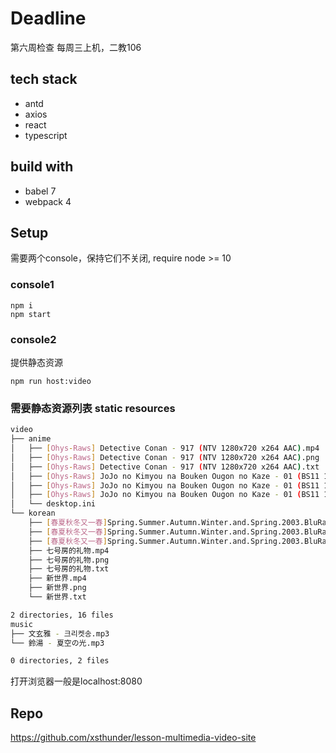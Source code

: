# Deadline
第六周检查
每周三上机，二教106

## tech stack

- antd
- axios
- react
- typescript

## build with

- babel 7
- webpack 4

## Setup

需要两个console，保持它们不关闭, require node >= 10

### console1
```
npm i
npm start
```

### console2

提供静态资源
```
npm run host:video
```

### 需要静态资源列表 static resources

```bash
video
├── anime
│   ├── [Ohys-Raws] Detective Conan - 917 (NTV 1280x720 x264 AAC).mp4
│   ├── [Ohys-Raws] Detective Conan - 917 (NTV 1280x720 x264 AAC).png
│   ├── [Ohys-Raws] Detective Conan - 917 (NTV 1280x720 x264 AAC).txt
│   ├── [Ohys-Raws] JoJo no Kimyou na Bouken Ougon no Kaze - 01 (BS11 1280x720 x264 AAC).mp4
│   ├── [Ohys-Raws] JoJo no Kimyou na Bouken Ougon no Kaze - 01 (BS11 1280x720 x264 AAC).png
│   ├── [Ohys-Raws] JoJo no Kimyou na Bouken Ougon no Kaze - 01 (BS11 1280x720 x264 AAC).txt
│   └── desktop.ini
└── korean
    ├── [春夏秋冬又一春]Spring.Summer.Autumn.Winter.and.Spring.2003.BluRay.720p.x264.AC3-CnSCG[韩语中字3G].mp4
    ├── [春夏秋冬又一春]Spring.Summer.Autumn.Winter.and.Spring.2003.BluRay.720p.x264.AC3-CnSCG[韩语中字3G].png
    ├── [春夏秋冬又一春]Spring.Summer.Autumn.Winter.and.Spring.2003.BluRay.720p.x264.AC3-CnSCG[韩语中字3G].txt
    ├── 七号房的礼物.mp4
    ├── 七号房的礼物.png
    ├── 七号房的礼物.txt
    ├── 新世界.mp4
    ├── 新世界.png
    └── 新世界.txt

2 directories, 16 files
music
├── 文玄雅 - 크리켓송.mp3
└── 鈴湯 - 夏空の光.mp3

0 directories, 2 files
```

打开浏览器一般是localhost:8080

## Repo

https://github.com/xsthunder/lesson-multimedia-video-site

